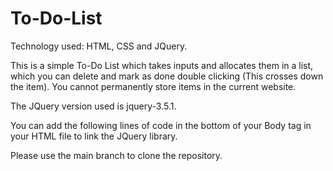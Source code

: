 # To-Do-List

Technology used: HTML, CSS and JQuery.

This is a simple To-Do List which takes inputs and allocates them in a list, which you can delete and mark as done double clicking (This crosses down the item).
You cannot permanently store items in the current website.

The JQuery version used is jquery-3.5.1.

You can add the following lines of code in the bottom of your Body tag in your HTML file to link the JQuery library.

<script src="https://code.jquery.com/jquery-3.5.1.js" integrity="sha256-QWo7LDvxbWT2tbbQ97B53yJnYU3WhH/C8ycbRAkjPDc=" crossorigin="anonymous"></script>
<script src="https://code.jquery.com/ui/1.12.1/jquery-ui.js" integrity="sha256-T0Vest3yCU7pafRw9r+settMBX6JkKN06dqBnpQ8d30=" crossorigin="anonymous"></script>


Please use the main branch to clone the repository. 
